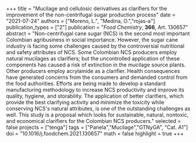 +++
title = "Mucilage and cellulosic derivatives as clarifiers for the improvement of the non-centrifugal sugar production process"
date = "2021-07-24"
authors = ["Moreno, L.", "Medina, O.","rojas-a"]
publication_types = ["2"]
publication = "*Food Chemistry*, **366**, Art. 130657"
abstract = "Non-centrifugal cane sugar (NCS) is the second most important Colombian agribusiness in social importance. However, the sugar cane industry is facing some challenges caused by the controversial nutritional and safety attributes of NCS. Some Colombian NCS producers employ natural mucilages as clarifiers; but the uncontrolled application of these components has caused a risk of extinction in the mucilage source plants. Other producers employ acrylamide as a clarifier. Health consequences have generated concerns from the consumers and demanded control from the food authorities. Efforts are being made to develop a standard manufacturing methodology to increase NCS productivity and improve its quality, hygiene, and storability. The application of better clarifiers, which provide the best clarifying activity and minimize the toxicity while conserving NCS's natural attributes, is one of the outstanding challenges as well. This study is a proposal which looks for sustainable, natural, nontoxic, and economical clarifiers for the Colombian NCS producers."
selected = false
projects = ["tenga"]
tags = ["Panela","Mucilage","GTNyGA", "Cat. A1"]
doi = "10.1016/j.foodchem.2021.130657"
math = false
highlight = true
+++
